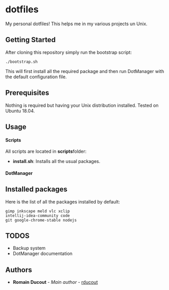 # dotfiles

My personal dotfiles!
This helps me in my various projects un Unix.

## Getting Started

After cloning this repository simply run the bootstrap script:

```
./bootstrap.sh
```
This will first install all the required package and then run DotManager with the default configuration file.

## Prerequisites

Nothing is required but having your Unix distribution installed.
Tested on Ubuntu 18.04.

## Usage

#### Scripts

All scripts are located in **scripts**folder:
- **install.sh**: Installs all the usual packages.

#### DotManager



## Installed packages

Here is the list of all the packages installed by default:

```
gimp inkscape meld vlc xclip
intellij-idea-community code
git google-chrome-stable nodejs
```

## TODOS

- Backup system
- DotManager documentation

## Authors

* **Romain Ducout** - *Main author* - [rducout](https://github.com/rducout)

